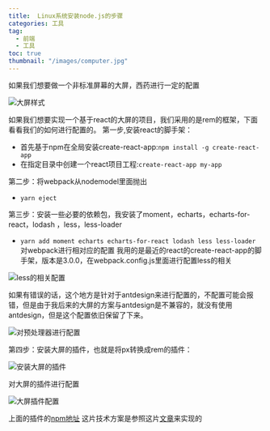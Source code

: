 ```yaml
---
title:  Linux系统安装node.js的步骤
categories: 工具
tag:
  - 前端
  - 工具
toc: true
thumbnail: "/images/computer.jpg"
---
```

如果我们想要做一个非标准屏幕的大屏，西药进行一定的配置
<!--more-->

![大屏样式](https://upload-images.jianshu.io/upload_images/13681871-a0ca32fac48a5f37.png?imageMogr2/auto-orient/strip%7CimageView2/2/w/1240)

如果我们想要实现一个基于react的大屏的项目，我们采用的是rem的框架，下面看看我们的如何进行配置的。
第一步,安装react的脚手架：
-   首先基于npm在全局安装create-react-app:`npm install -g create-react-app`
- 在指定目录中创建一个react项目工程:`create-react-app my-app`

第二步：将webpack从nodemodel里面抛出
- `yarn eject`

第三步：安装一些必要的依赖包，我安装了moment，echarts，echarts-for-react，lodash ，less，less-loader
- `yarn add moment echarts echarts-for-react lodash less less-loader`
对webpack进行相对应的配置
我用的是最近的react的create-react-app的脚手架，版本是3.0.0，在webpack.config.js里面进行配置less的相关

![less的相关配置](https://upload-images.jianshu.io/upload_images/13681871-715e0f36650b0236.png?imageMogr2/auto-orient/strip%7CimageView2/2/w/1240)

如果有错误的话，这个地方是针对于antdesign来进行配置的，不配置可能会报错，但是由于我后来的大屏的方案与antdesign是不兼容的，就没有使用antdesign，但是这个配置依旧保留了下来。

![对预处理器进行配置](https://upload-images.jianshu.io/upload_images/13681871-9ae66de78e147e7a.png?imageMogr2/auto-orient/strip%7CimageView2/2/w/1240)

第四步：安装大屏的插件，也就是将px转换成rem的插件：

![安装大屏的插件](https://upload-images.jianshu.io/upload_images/13681871-6f49340f5c3bd36f.png?imageMogr2/auto-orient/strip%7CimageView2/2/w/1240)

对大屏的插件进行配置

![大屏插件配置](https://upload-images.jianshu.io/upload_images/13681871-ee4f7d7ddd67c277.png?imageMogr2/auto-orient/strip%7CimageView2/2/w/1240)

上面的插件的[npm地址](https://www.npmjs.com/package/@njleonzhang/postcss-px-to-rem)
这片技术方案是参照这片[文章](https://www.njleonzhang.com/2018/08/15/flexible-pc-full-screen.html)来实现的